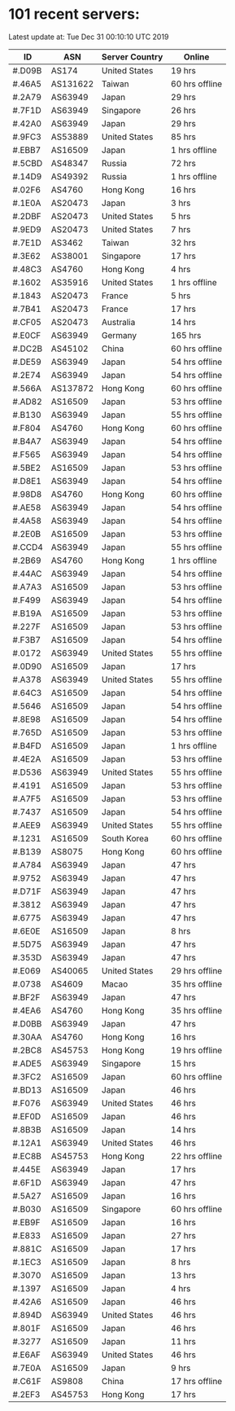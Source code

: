 # 101 recent servers:

Latest update at: Tue Dec 31 00:10:10 UTC 2019

| ID | ASN | Server Country | Online |
| -- | --- | -------------- | ------ |
| #.D09B | AS174 | United States | 19 hrs |
| #.46A5 | AS131622 | Taiwan | 60 hrs offline |
| #.2A79 | AS63949 | Japan | 29 hrs |
| #.7F1D | AS63949 | Singapore | 26 hrs |
| #.42A0 | AS63949 | Japan | 29 hrs |
| #.9FC3 | AS53889 | United States | 85 hrs |
| #.EBB7 | AS16509 | Japan | 1 hrs offline |
| #.5CBD | AS48347 | Russia | 72 hrs |
| #.14D9 | AS49392 | Russia | 1 hrs offline |
| #.02F6 | AS4760 | Hong Kong | 16 hrs |
| #.1E0A | AS20473 | Japan | 3 hrs |
| #.2DBF | AS20473 | United States | 5 hrs |
| #.9ED9 | AS20473 | United States | 7 hrs |
| #.7E1D | AS3462 | Taiwan | 32 hrs |
| #.3E62 | AS38001 | Singapore | 17 hrs |
| #.48C3 | AS4760 | Hong Kong | 4 hrs |
| #.1602 | AS35916 | United States | 1 hrs offline |
| #.1843 | AS20473 | France | 5 hrs |
| #.7B41 | AS20473 | France | 17 hrs |
| #.CF05 | AS20473 | Australia | 14 hrs |
| #.E0CF | AS63949 | Germany | 165 hrs |
| #.DC2B | AS45102 | China | 60 hrs offline |
| #.DE59 | AS63949 | Japan | 54 hrs offline |
| #.2E74 | AS63949 | Japan | 54 hrs offline |
| #.566A | AS137872 | Hong Kong | 60 hrs offline |
| #.AD82 | AS16509 | Japan | 53 hrs offline |
| #.B130 | AS63949 | Japan | 55 hrs offline |
| #.F804 | AS4760 | Hong Kong | 60 hrs offline |
| #.B4A7 | AS63949 | Japan | 54 hrs offline |
| #.F565 | AS63949 | Japan | 54 hrs offline |
| #.5BE2 | AS16509 | Japan | 53 hrs offline |
| #.D8E1 | AS63949 | Japan | 54 hrs offline |
| #.98D8 | AS4760 | Hong Kong | 60 hrs offline |
| #.AE58 | AS63949 | Japan | 54 hrs offline |
| #.4A58 | AS63949 | Japan | 54 hrs offline |
| #.2E0B | AS16509 | Japan | 53 hrs offline |
| #.CCD4 | AS63949 | Japan | 55 hrs offline |
| #.2B69 | AS4760 | Hong Kong | 1 hrs offline |
| #.44AC | AS63949 | Japan | 54 hrs offline |
| #.A7A3 | AS16509 | Japan | 53 hrs offline |
| #.F499 | AS63949 | Japan | 54 hrs offline |
| #.B19A | AS16509 | Japan | 53 hrs offline |
| #.227F | AS16509 | Japan | 53 hrs offline |
| #.F3B7 | AS16509 | Japan | 54 hrs offline |
| #.0172 | AS63949 | United States | 55 hrs offline |
| #.0D90 | AS16509 | Japan | 17 hrs |
| #.A378 | AS63949 | United States | 55 hrs offline |
| #.64C3 | AS16509 | Japan | 54 hrs offline |
| #.5646 | AS16509 | Japan | 54 hrs offline |
| #.8E98 | AS16509 | Japan | 54 hrs offline |
| #.765D | AS16509 | Japan | 53 hrs offline |
| #.B4FD | AS16509 | Japan | 1 hrs offline |
| #.4E2A | AS16509 | Japan | 53 hrs offline |
| #.D536 | AS63949 | United States | 55 hrs offline |
| #.4191 | AS16509 | Japan | 53 hrs offline |
| #.A7F5 | AS16509 | Japan | 53 hrs offline |
| #.7437 | AS16509 | Japan | 54 hrs offline |
| #.AEE9 | AS63949 | United States | 55 hrs offline |
| #.1231 | AS16509 | South Korea | 60 hrs offline |
| #.B139 | AS8075 | Hong Kong | 60 hrs offline |
| #.A784 | AS63949 | Japan | 47 hrs |
| #.9752 | AS63949 | Japan | 47 hrs |
| #.D71F | AS63949 | Japan | 47 hrs |
| #.3812 | AS63949 | Japan | 47 hrs |
| #.6775 | AS63949 | Japan | 47 hrs |
| #.6E0E | AS16509 | Japan | 8 hrs |
| #.5D75 | AS63949 | Japan | 47 hrs |
| #.353D | AS63949 | Japan | 47 hrs |
| #.E069 | AS40065 | United States | 29 hrs offline |
| #.0738 | AS4609 | Macao | 35 hrs offline |
| #.BF2F | AS63949 | Japan | 47 hrs |
| #.4EA6 | AS4760 | Hong Kong | 35 hrs offline |
| #.D0BB | AS63949 | Japan | 47 hrs |
| #.30AA | AS4760 | Hong Kong | 16 hrs |
| #.2BC8 | AS45753 | Hong Kong | 19 hrs offline |
| #.ADE5 | AS63949 | Singapore | 15 hrs |
| #.3FC2 | AS16509 | Japan | 60 hrs offline |
| #.BD13 | AS16509 | Japan | 46 hrs |
| #.F076 | AS63949 | United States | 46 hrs |
| #.EF0D | AS16509 | Japan | 46 hrs |
| #.8B3B | AS16509 | Japan | 14 hrs |
| #.12A1 | AS63949 | United States | 46 hrs |
| #.EC8B | AS45753 | Hong Kong | 22 hrs offline |
| #.445E | AS63949 | Japan | 17 hrs |
| #.6F1D | AS63949 | Japan | 47 hrs |
| #.5A27 | AS16509 | Japan | 16 hrs |
| #.B030 | AS16509 | Singapore | 60 hrs offline |
| #.EB9F | AS16509 | Japan | 16 hrs |
| #.E833 | AS16509 | Japan | 27 hrs |
| #.881C | AS16509 | Japan | 17 hrs |
| #.1EC3 | AS16509 | Japan | 8 hrs |
| #.3070 | AS16509 | Japan | 13 hrs |
| #.1397 | AS16509 | Japan | 4 hrs |
| #.42A6 | AS16509 | Japan | 46 hrs |
| #.894D | AS63949 | United States | 46 hrs |
| #.801F | AS16509 | Japan | 46 hrs |
| #.3277 | AS16509 | Japan | 11 hrs |
| #.E6AF | AS63949 | United States | 46 hrs |
| #.7E0A | AS16509 | Japan | 9 hrs |
| #.C61F | AS9808 | China | 17 hrs offline |
| #.2EF3 | AS45753 | Hong Kong | 17 hrs |

